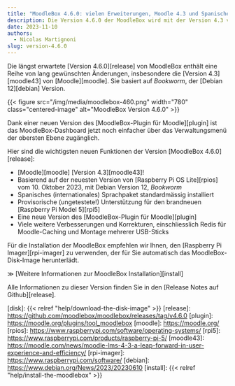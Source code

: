 ```yaml
---
title: "MoodleBox 4.6.0: vielen Erweiterungen, Moodle 4.3 und Spanische"
description: Die Version 4.6.0 der MoodleBox wird mit der Version 4.3 von Moodle angeboten. Sie basiert auf Bookworm, der Debian 12 Version.
date: 2023-11-10
authors:
  - Nicolas Martignoni
slug: version-4.6.0
---
```

Die längst erwartete [Version 4.6.0][release] von MoodleBox enthält eine Reihe von lang gewünschten Änderungen, insbesondere die [Version 4.3][moodle43] von [Moodle][moodle]. Sie basiert auf _Bookworm_, der [Debian 12][debian] Version.

{{< figure src="/img/media/moodlebox-460.png" width="780" class="centered-image" alt="MoodleBox Version 4.6.0" >}}

Dank einer neuen Version des [MoodleBox-Plugin für Moodle][plugin] ist das MoodleBox-Dashboard jetzt noch einfacher über das Verwaltungsmenü der obersten Ebene zugänglich.

Hier sind die wichtigsten neuen Funktionen der Version [MoodleBox 4.6.0][release]:
- [Moodle][moodle] [Version 4.3][moodle43]!
- Basierend auf der neuesten Version von [Raspberry Pi OS Lite][rpios] vom 10. Oktober 2023, mit Debian Version 12, _Bookworm_
- Spanisches (internationales) Sprachpaket standardmässig installiert
- Provisorische (ungetestete!) Unterstützung für den brandneuen [Raspberry Pi Model 5][rpi5]
- Eine neue Version des [MoodleBox-Plugin für Moodle][plugin]
- Viele weitere Verbesserungen und Korrekturen, einschliesslich Redis für Moodle-Caching und Montage mehrerer USB-Sticks

Für die Installation der MoodleBox empfehlen wir Ihnen, den [Raspberry Pi Imager][rpi-imager] zu verwenden, der für Sie automatisch das MoodleBox-Disk-Image herunterlädt.

&Gt; [Weitere Informationen zur MoodleBox Installation][install]

Alle Informationen zu dieser Version finden Sie in den [Release Notes auf Github][release].

[disk]: {{< relref "help/download-the-disk-image" >}}
[release]: https://github.com/moodlebox/moodlebox/releases/tag/v4.6.0
[plugin]: https://moodle.org/plugins/tool_moodlebox
[moodle]: https://moodle.org/
[rpios]: https://www.raspberrypi.com/software/operating-systems/
[rpi5]: https://www.raspberrypi.com/products/raspberry-pi-5/
[moodle43]: https://moodle.com/news/moodle-lms-4-3-a-leap-forward-in-user-experience-and-efficiency/
[rpi-imager]: https://www.raspberrypi.com/software/
[debian]: https://www.debian.org/News/2023/20230610
[install]: {{< relref "help/install-the-moodlebox" >}}
